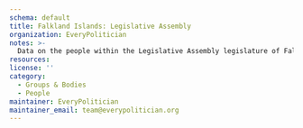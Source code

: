```yaml
---
schema: default
title: Falkland Islands: Legislative Assembly
organization: EveryPolitician
notes: >-
  Data on the people within the Legislative Assembly legislature of Falkland Islands.
resources:
license: ''
category:
  - Groups & Bodies
  - People
maintainer: EveryPolitician
maintainer_email: team@everypolitician.org
---
```

